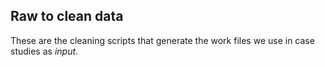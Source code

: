 ## Raw to clean data 

These are the cleaning scripts that generate the work files we use in case studies as *input*. 
